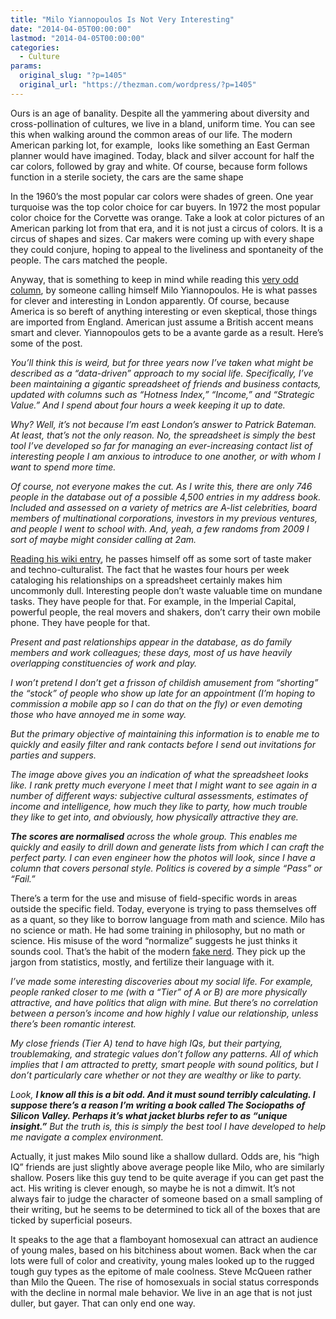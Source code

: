 ```yaml
---
title: "Milo Yiannopoulos Is Not Very Interesting"
date: "2014-04-05T00:00:00"
lastmod: "2014-04-05T00:00:00"
categories:
  - Culture
params:
  original_slug: "?p=1405"
  original_url: "https://thezman.com/wordpress/?p=1405"
---
```


Ours is an age of banality. Despite all the yammering about diversity
and cross-pollination of cultures, we live in a bland, uniform time. You
can see this when walking around the common areas of our life. The
modern American parking lot, for example,  looks like something an East
German planner would have imagined. Today, black and silver account for
half the car colors, followed by gray and white. Of course, because form
follows function in a sterile society, the cars are the same shape

In the 1960’s the most popular car colors were shades of green. One year
turquoise was the top color choice for car buyers. In 1972 the most
popular color choice for the Corvette was orange. Take a look at color
pictures of an American parking lot from that era, and it is not just a
circus of colors. It is a circus of shapes and sizes. Car makers were
coming up with every shape they could conjure, hoping to appeal to the
liveliness and spontaneity of the people. The cars matched the people.

Anyway, that is something to keep in mind while reading this <a
href="http://kernelmag.dailydot.com/comment/column/9497/why-i-rank-my-friends-by-income-iq-and-hotness/?curator=MediaREDEF#"
rel="noopener noreferrer" target="_blank">very odd column</a>, by
someone calling himself Milo Yiannopoulos. He is what passes for clever
and interesting in London apparently. Of course, because America is so
bereft of anything interesting or even skeptical, those things are
imported from England. American just assume a British accent means smart
and clever. Yiannopoulos gets to be a avante garde as a result. Here’s
some of the post.

*You’ll think this is weird, but for three years now I’ve taken what
might be described as a “data-driven” approach to my social life.
Specifically, I’ve been maintaining a gigantic spreadsheet of friends
and business contacts, updated with columns such as “Hotness Index,”
“Income,” and “Strategic Value.” And I spend about four hours a week
keeping it up to date.*

*Why? Well, it’s not because I’m east London’s answer to Patrick
Bateman. At least, that’s not the only reason. No, the spreadsheet is
simply the best tool I’ve developed so far for managing an
ever-increasing contact list of interesting people I am anxious to
introduce to one another, or with whom I want to spend more time.*

*Of course, not everyone makes the cut. As I write this, there are only
746 people in the database out of a possible 4,500 entries in my address
book. Included and assessed on a variety of metrics are A-list
celebrities, board members of multinational corporations, investors in
my previous ventures, and people I went to school with. And, yeah, a few
randoms from 2009 I sort of maybe might consider calling at 2am.*

<a href="http://en.wikipedia.org/wiki/Milo_Yiannopoulos"
rel="noopener noreferrer" target="_blank">Reading his wiki entry</a>, he
passes himself off as some sort of taste maker and techno-culturalist.
The fact that he wastes four hours per week cataloging his relationships
on a spreadsheet certainly makes him uncommonly dull. Interesting people
don’t waste valuable time on mundane tasks. They have people for that.
For example, in the Imperial Capital, powerful people, the real movers
and shakers, don’t carry their own mobile phone. They have people for
that.

*Present and past relationships appear in the database, as do family
members and work colleagues; these days, most of us have heavily
overlapping constituencies of work and play.*

*I won’t pretend I don’t get a frisson of childish amusement from
“shorting” the “stock” of people who show up late for an appointment
(I’m hoping to commission a mobile app so I can do that on the fly) or
even demoting those who have annoyed me in some way.*

*But the primary objective of maintaining this information is to enable
me to quickly and easily filter and rank contacts before I send out
invitations for parties and suppers.*

*The image above gives you an indication of what the spreadsheet looks
like. I rank pretty much everyone I meet that I might want to see again
in a number of different ways: subjective cultural assessments,
estimates of income and intelligence, how much they like to party, how
much trouble they like to get into, and obviously, how physically
attractive they are.*

***The scores are normalised** across the whole group. This enables me
quickly and easily to drill down and generate lists from which I can
craft the perfect party. I can even engineer how the photos will look,
since I have a column that covers personal style. Politics is covered by
a simple “Pass” or “Fail.”*

There’s a term for the use and misuse of field-specific words in areas
outside the specific field. Today, everyone is trying to pass themselves
off as a quant, so they like to borrow language from math and science.
Milo has no science or math. He had some training in philosophy, but no
math or science. His misuse of the word “normalize” suggests he just
thinks it sounds cool. That’s the habit of the modern
<a href="http://thezman.com/wordpress/?p=381" rel="noopener noreferrer"
target="_blank">fake nerd</a>. They pick up the jargon from statistics,
mostly, and fertilize their language with it.

*I’ve made some interesting discoveries about my social life. For
example, people ranked closer to me (with a “Tier” of A or B) are more
physically attractive, and have politics that align with mine. But
there’s no correlation between a person’s income and how highly I value
our relationship, unless there’s been romantic interest.*

*My close friends (Tier A) tend to have high IQs, but their partying,
troublemaking, and strategic values don’t follow any patterns. All of
which implies that I am attracted to pretty, smart people with sound
politics, but I don’t particularly care whether or not they are wealthy
or like to party.*

*Look, **I know all this is a bit odd. And it must sound terribly
calculating. I suppose there’s a reason I’m writing a book called The
Sociopaths of Silicon Valley. Perhaps it’s what jacket blurbs refer to
as “unique insight.”** But the truth is, this is simply the best tool I
have developed to help me navigate a complex environment.*

Actually, it just makes Milo sound like a shallow dullard. Odds are, his
“high IQ” friends are just slightly above average people like Milo, who
are similarly shallow. Posers like this guy tend to be quite average if
you can get past the act. His writing is clever enough, so maybe he is
not a dimwit. It’s not always fair to judge the character of someone
based on a small sampling of their writing, but he seems to be
determined to tick all of the boxes that are ticked by superficial
poseurs.

It speaks to the age that a flamboyant homosexual can attract an
audience of young males, based on his bitchiness about women. Back when
the car lots were full of color and creativity, young males looked up to
the rugged tough guy types as the epitome of male coolness. Steve
McQueen rather than Milo the Queen. The rise of homosexuals in social
status corresponds with the decline in normal male behavior. We live in
an age that is not just duller, but gayer. That can only end one way.
